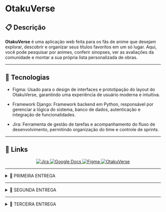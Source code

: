 # OtakuVerse

## 📋 Descrição

**OtakuVerse** é uma aplicação web feita para os fãs de anime que desejam explorar, descobrir e organizar seus títulos favoritos em um só lugar. Aqui, você pode pesquisar por animes, conferir sinopses, ver as avaliações da comunidade e montar a sua própria lista personalizada de obras.

---

## 🤖 Tecnologias

- Figma: Usado para o design de interfaces e prototipação do layout do OtakuVerse, garantindo uma experiência de usuário moderna e intuitiva.

- Framework Django: Framework backend em Python, responsável por gerenciar a lógica do sistema, banco de dados, autenticação e integração de funcionalidades.

- Jira: Ferramenta de gestão de tarefas e acompanhamento do fluxo de desenvolvimento, permitindo organização do time e controle de sprints.

---

## 🔗 Links

<div align="center">
    <a href="https://otakuverse.atlassian.net/jira/software/projects/OT/boards/1">
        <img src="https://img.shields.io/badge/Jira-0052CC?style=for-the-badge&logo=Jira&logoColor=white" alt="Jira">
    </a>
    <a href="https://docs.google.com/document/d/1Y8RcR2egMJ4rOE_O9AO1JHqaPqj51M2uxXOSbzNYWv0/edit?usp=sharing">
        <img src="https://img.shields.io/badge/Google%20Docs-4285F4?style=for-the-badge&logo=Google-Docs&logoColor=white" alt="Google Docs">
    </a>
    <a href="https://www.figma.com/design/6Q4DkRQeQO5bq2jOZrwhfO/OtakuVerse?t=B29iLpEUN9gL3O8G-1">
        <img src="https://img.shields.io/badge/Figma-4B0082?style=for-the-badge&logo=Figma&logoColor=white" alt="Figma">
    </a>
    <a href="https://otakuverse-bbbrhsg8c6hkgch5.brazilsouth-01.azurewebsites.net">
        <img src="https://img.shields.io/badge/OtakuVerse-%20-pink?style=for-the-badge&logo=data:image/png;base64,iVBORw0KGgoAAAANSUhEUgAAABAAAAAQCAYAAAAf8/9hAAABWElEQVQ4T52TsU4CURCFv5NMASBbyAxTvgCVkA3UQPnRCr3kCKxDQkH1BWYF1C4hBfZJq/7Dxsf+m9efN4xhMHnNEe8A1W1mk6/T1uN4pYZwHPINs0o0P3oqkAQ9gGZpZj7m8Z8OwvAczbRI+zeuVnbEHz3Vqc2J1ch8yPskP8Q3hX0cPrd1aY7dk81aMqEs3ixwI0hw9hAzwFci3kXs3J0FJjiDrE9wsfYpY8X0QH2pJx31gP88QPQJ3x3KXhO+L9lV0DbZyk9kY7OjvA6CWu3g+vYvQ4s+BMxVhO9QoJeFQHso/5XgX6JeVw3nX6qfUoB38yqk+X0A8f2Yk/cCQQf5AAAAAElFTkSuQmCC" alt="OtakuVerse">
    </a>
</div>

---

<details>
<summary>🚀 PRIMEIRA ENTREGA</summary>
Esta primeira focará na base do sistema, com o layout e as funcionalidades básicas sendo prototipadas e também uma introdução a prática SCRUM.

Criamos um prototipo de baixa fidelidade no [figma](https://www.figma.com/design/6Q4DkRQeQO5bq2jOZrwhfO/OtakuVerse?t=B29iLpEUN9gL3O8G-1) das histórias de usuário que colocamos em nosso sprint do jira, também criamos um [docs](https://docs.google.com/document/d/1Y8RcR2egMJ4rOE_O9AO1JHqaPqj51M2uxXOSbzNYWv0/edit?usp=sharing) para apresentar melhor as histórias com cenários de validação usando BDD.

Também foi feito um screencast apresentando nosso protótipo que está disponível no youtube através deste [link](https://youtu.be/sO74KHClKPc).

Nosso figma contem as telas de login, cadastro, listas, busca, ranking, detalhes e avaliação:
![figma](img/figmaprint.png)

O jira com nosso backlog e primeira sprint:
![backlog](img/sprintbacklog1.png)

Nosso board:
![board](img/boardprint.png)
</details>

---

<details>
<summary>🚀 SEGUNDA ENTREGA</summary>

Nessa entrega começamos a implementação real do projeto, escolhendo 3 histórias de usuário para darmos deploy.


## Histórias implementadas:

### 1. Eu como usuário gostaria de pesquisar animes.

#### Cenário 1: Usuário pesquisa um anime existente
- Dado que estou logado no sistema e estou na página de pesquisa;
- Quando eu digito o nome de um anime existente e clico em pesquisar;
- Então devo ver uma lista de títulos com o nome que pesquisei.

#### Cenário 2: Pesquisa sem resultados
- Dado que estou logado no sistema e estou na página de pesquisa;
- Quando eu digito um nome de um anime inexistente e clico em pesquisar;
- Então devo ver uma mensagem indicando que nenhum resultado foi encontrado.

#### Cenário 3: Usuário pesquisa um anime com parte do título
- Dado que estou logado no sistema e estou na página de pesquisa;
- Quando eu digito uma parte do título de um anime e clico em pesquisar;
- Então devo ver uma lista de animes cujo título contenha a parte do título que pesquisei.


    ### Pesquisa com resultados:

    ![Resultados](img/pesquisacomresultados.png)

    ### Pesquisa sem resultados:

    ![SemResultados](img/pesquisasemresultados.png)

    ### Pesquisa parcial:

    ![Parcial](img/partetitulo.png)

### 2. Eu, como usuário, quero poder avaliar os animes que assisti.

#### - Cenário 1: Usuário avalia um anime com nota;
- Dado que estou logado no sistema e estou na página de detalhes de um anime que eu assisti;
- Quando eu seleciono uma nota de 1 a 10;
- Então a minha avaliação deve ser registrada e ser exibida em meu perfil;

#### - Cenário 2: Usuário altera sua avaliação;
- Dado que já avaliei um anime;
- Quando eu seleciono uma nova nota;
- Então a nova avaliação deve substituir a antiga e ser exibida corretamente no meu perfil;

#### - Cenário 3: O usuário tenta avaliar um anime que não assistiu;
- Dado que estou logado no sistema e estou na página de detalhes de um anime que eu não comecei;
- Quando tento selecionar uma nota;
- Então o sistema deve mostrar uma mensagem de que não se pode avaliar antes de assistir o anime;

    ### Avaliar sem ter assistido:

    ![naoassistiu](img/naoassistiu.png)

    ### Mostrar nota:

    ![mostrarnota](img/avaliado.png)

    ### Trocar nota:

    ![trocarnota](img/editou.png)

### 3. Eu, como usuário, quero poder salvar animes em listas personalizadas.

#### - Cenário 1: Usuário adiciona ou atualiza um anime em uma lista;
- Dado que estou logado no sistema e estou na página de detalhes de um anime;
- Quando eu seleciono a opção de adicionar a lista e escolho a lista desejada;
- Então o anime deve aparecer na lista desejada e estar associado ao meu perfil e se o anime já estava em outra lista deve ser removido de lá;

#### - Cenário 2: Usuário remove um anime de uma lista;
- Dado que estou logado no sistema e tenho o anime em uma lista;
- Quando eu removo o anime dessa lista;
- Então ele não deve mais aparecer lá;

#### - Cenário 3: Usuário visualiza suas listas;
- Dado que estou logado no sistema;
- Quando eu acesso a área “Minha Lista”;
- Então devo ver as listas “Quero Assistir”, “Assistindo” e “Concluídos”;

    ### Adicionar à lista:

    ![adicionar](img/adicionarlista.png)

    ### Página de listas:

    ![Listas](img/listaanimes.png)

    ### Editar ou remover da lista:

    ![RemoverouEditar](img/removereditar.png)

---

## Jira

Atualizamos o Jira com a nova sprint para gerenciar o andamento de nosso projeto e organizar nossas atividades.

### Backlog:

![backlogjira](img/backlogjira2.png)

### Board:

![boardjira](img/boardjira2.png)

## Screencast

Neste screencast apresentamos o OtakuVerse, destacando as funcionalidades de pesquisa de animes, sistema de avaliação e criação de listas personalizadas para organizar o que já foi assistido. Você pode acessa-lo [clicando aqui](https://youtu.be/YGVYSygkDoc).


## Bugtracker

Utilizamos o bug tracker do GitHub para registrar erros encontrados no projeto, acompanhar correções e documentar melhorias realizadas no OtakuVerse.
![bugtracker](img/issues-bugtracker.png)

### Redirecionamento incorreto nas listas:

- Anteriormente, ao adicionar ou acessar um anime, o sistema encaminhava o usuário para a página errada, exibindo sempre o primeiro registro em vez do anime selecionado. Após a correção, o fluxo foi ajustado: agora o redirecionamento leva corretamente para a página do anime escolhido, preservando a navegação esperada.

### Duplicidade de animes no banco:

- Havia um problema em que o código não validava se o anime já estava cadastrado, o que resultava em entradas duplicadas no banco de dados. Essa lógica foi revisada, e atualmente o sistema verifica a existência do anime antes de criar um novo registro, garantindo a integridade das informações.

### Erro após cadastro de usuário:

- Durante os testes, foi identificado que, ao concluir o processo de cadastro, o sistema até registrava corretamente os dados no banco, mas redirecionava o usuário para uma página de erro. Esse comportamento gerava confusão, pois dava a impressão de que o cadastro não havia sido realizado.


## Relatório Pair programing
- Durante o desenvolvimento do OtakuVerse, adotamos a prática de Pair Programming como estratégia para aumentar a colaboração e a qualidade do código. Trabalhando em 		duplas, um integrante assumia o papel de driver, escrevendo o código, enquanto o outro atuava como navigator, revisando e sugerindo melhorias em tempo real. Essa 			dinâmica favoreceu a troca de conhecimento, a rápida detecção de falhas e a integração entre os membros da equipe. Para acessa-lo, [Abra o pdf](docs/pair_programming.pdf).
</details>

---

<details>
<summary>🚀 TERCEIRA ENTREGA</summary>

Nesta terceira entrega, ampliamos significativamente as funcionalidades do **OtakuVerse**, aprimorando a experiência do usuário e consolidando o sistema com novas histórias implementadas e melhorias gerais.

# Histórias implementadas:

## 1. Eu, como usuário, quero marcar episódios como “assistidos”.
- Implementamos uma funcionalidade que permite ao usuário marcar episódios individualmente como concluídos.
- O sistema exibe um indicador visual de progresso, permitindo que o usuário saiba exatamente até onde assistiu.
- Também foi criada uma seção de histórico de episódios assistidos, facilitando o retorno ao ponto correto na obra.

## 2. Eu, como usuário, quero visualizar informações detalhadas sobre as temporadas dos animes.
- Adicionamos uma área dedicada com título da temporada, data de lançamento, número de episódios e sinopse.
- Isso permite que o usuário acompanhe o lançamento e evolução das séries de forma clara.

## 3. Eu, como usuário, quero visualizar um ranking dos animes com maior nota.
- Criamos um ranking dinâmico, exibindo os animes com as notas mais altas dadas pela comunidade.
- O ranking apresenta posição, nota média e número de avaliações, tornando a descoberta de novos títulos mais prática.

---

# Jira

Atualizamos o Jira com uma nova sprint para acompanhar as atividades desta entrega, mantendo a organização e a clareza das tarefas.

### Backlog:
![backlog3](img/backlog3.png)

### Board:
![board3](img/board3.png)

---

# Screencast

Nesta entrega, produzimos um screencast demonstrando as funcionalidades recém-implementadas, além de apresentar o fluxo de deploy, os testes realizados no Cypress e a integração com o CI/CD.

<p align="center">
  
[![Deploy](https://img.shields.io/badge/DEPLOY-43B581?style=for-the-badge&logo=vercel&logoColor=white)](https://youtu.be/TUo69KgQFFQ)
[![Cypress](https://img.shields.io/badge/CYPRESS-6A0DAD?style=for-the-badge&logo=cypress&logoColor=white)]()
[![CI/CD](https://img.shields.io/badge/CI%2FCD-007BFF?style=for-the-badge&logo=githubactions&logoColor=white)]()

</p>



---


# Bugtracker

Implementamos uma nova seção de bug tracker para gerenciar de forma organizada as falhas identificadas e as melhorias realizadas nesta sprint.

## Open
![bugtracker](img/issues-bugtracker3-open.png)

---

## Closed
![bugtracker](img/issues-bugtracker3.png)

---

> 💡 Cada issue registrada contém título, descrição, prioridade e status de andamento

---

# Relatório Pair Programming

Continuamos aplicando a prática de Pair Programming para aumentar a colaboração entre os membros e reduzir falhas.  
📄 [Acesse o PDF](docs/pair_programming.pdf)

---
---

</details>

